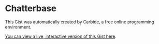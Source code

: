 # Chatterbase

<!--STATE-- {"kernel_name":"shoelace/meta","cells":[{"probes":[{"start":365,"end":677,"id":"&oan2nm","value_dump":{"preview":"\"\\n\\norganizer:\\n  W...! \\n\"","value":"\n\norganizer:\n  Who has suggestions for book ideas for our meeting on {date}?\n\nmembers:\n  @organizer What about {bookIdea | members.bookIdea}?\n\n\n-- 4 days --\n\n\norganizer:\n  Great, lets all read {book | members.bookIdea} for {date}. Who's [attending]?\n\n\n-- 4 days --\n\n\norganizer:\n  @attending see you all soon! \n"},"autoshowable":true,"autoexpandable":false},{"start":1972,"end":1996,"id":"&lqk2g7","value_dump":{"value":"([a-zA-Z][a-zA-Z0-9]*)","preview":"\"([a-zA-Z][a-zA-Z0-9]*)\""},"autoshowable":true,"autoexpandable":false},{"start":2014,"end":2039,"id":"&b48uhu","value_dump":{"value":"(@[a-zA-Z][a-zA-Z0-9]*)","preview":"\"(@[a-zA-Z][a-zA-Z0-9]*)\""},"autoshowable":true,"autoexpandable":false},{"start":2057,"end":2106,"id":"&lit98i","value_dump":{"value":"(([0-9]+)\\s*(min|minutes|m|days|d|day|minute))","preview":"\"(([0-9]+)\\\\s*(min|m...))\""},"autoshowable":true,"autoexpandable":false},{"start":2124,"end":2134,"id":"&y9hc2c","value_dump":{"value":"([0-9]+)","preview":"\"([0-9]+)\""},"autoshowable":true,"autoexpandable":false},{"start":2152,"end":2168,"id":"&3impgh","value_dump":null,"autoshowable":true,"autoexpandable":false},{"start":2191,"end":2217,"id":"&f0gw1l","value_dump":{"preview":"\"(([a-zA-Z][a-zA-Z0-...)))\"","value":"(([a-zA-Z][a-zA-Z0-9]*)|(([0-9]+)\\s*(min|minutes|m|days|d|day|minute)))"},"autoshowable":true,"autoexpandable":false},{"start":2236,"end":2274,"id":"&t5do3h","value_dump":{"preview":"\"(([a-zA-Z][a-zA-Z0-...))*)\"","value":"(([a-zA-Z][a-zA-Z0-9]*)(,\\s*([a-zA-Z][a-zA-Z0-9]*))*)"},"autoshowable":true,"autoexpandable":false},{"start":2292,"end":2330,"id":"&jtjujf","value_dump":null,"autoshowable":true,"autoexpandable":false},{"start":2354,"end":2402,"id":"&a8jco7","value_dump":{"preview":"\"((([a-zA-Z][a-zA-Z0...))*)\"","value":"((([a-zA-Z][a-zA-Z0-9]*)|(([0-9]+)\\s*(min|minutes|m|days|d|day|minute)))(,\\s*(([a-zA-Z][a-zA-Z0-9]*)|(([0-9]+)\\s*(min|minutes|m|days|d|day|minute))))*)"},"autoshowable":true,"autoexpandable":false},{"start":2421,"end":2434,"id":"&blipvk","value_dump":null,"autoshowable":true,"autoexpandable":false},{"start":2452,"end":2470,"id":"&ky822x","value_dump":null,"autoshowable":true,"autoexpandable":false},{"start":2488,"end":2535,"id":"&d9xitv","value_dump":null,"autoshowable":true,"autoexpandable":false},{"start":2553,"end":2594,"id":"&es0129","value_dump":null,"autoshowable":true,"autoexpandable":false},{"start":2612,"end":2646,"id":"&wta4jc","value_dump":null,"autoshowable":true,"autoexpandable":false},{"start":2664,"end":2717,"id":"&59bjv2","value_dump":null,"autoshowable":true,"autoexpandable":false},{"start":2771,"end":5482,"id":"&hwml3q","value_dump":null,"autoshowable":true,"autoexpandable":false},{"start":5524,"end":5551,"id":"&buqndp","value_dump":null,"autoshowable":true,"autoexpandable":true}],"id":"scratch0","name":"parsing.js"},{"probes":[{"start":2416,"end":3114,"id":"&l43c0t","value_dump":null,"autoshowable":true,"autoexpandable":true}],"id":"&7ay5iv","name":"chatrooms.js"},{"probes":[],"id":"&ndk7td","name":"chatrooms.jsx"}],"kernel":null,"selections":[{"head":{"line":228,"ch":4},"anchor":{"line":228,"ch":4}}],"title":"Chatterbase","last_saved":"2016-08-25T20:11:34.770Z","last_saved_gist":null} -->

This Gist was automatically created by Carbide, a free online programming environment.

[You can view a live, interactive version of this Gist here](http://alpha.trycarbide.com/@jxe/6d5e19369ddb9cc4728510e11a3f7586).